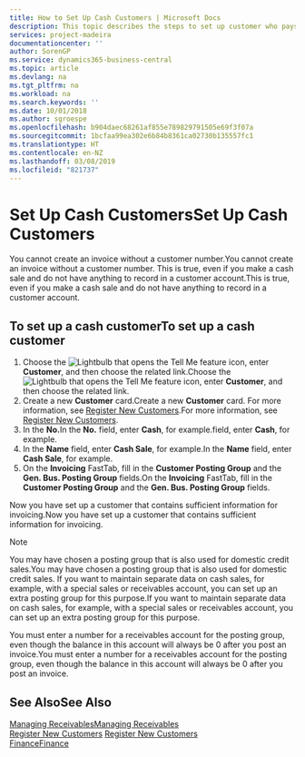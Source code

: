 ```yaml
---
title: How to Set Up Cash Customers | Microsoft Docs
description: This topic describes the steps to set up customer who pays in cash.
services: project-madeira
documentationcenter: ''
author: SorenGP
ms.service: dynamics365-business-central
ms.topic: article
ms.devlang: na
ms.tgt_pltfrm: na
ms.workload: na
ms.search.keywords: ''
ms.date: 10/01/2018
ms.author: sgroespe
ms.openlocfilehash: b904daec68261af855e789829791505e69f3f07a
ms.sourcegitcommit: 1bcfaa99ea302e6b84b8361ca02730b135557fc1
ms.translationtype: HT
ms.contentlocale: en-NZ
ms.lasthandoff: 03/08/2019
ms.locfileid: "821737"
---
```

# <a name="set-up-cash-customers"></a><span data-ttu-id="fde30-103">Set Up Cash Customers</span><span class="sxs-lookup"><span data-stu-id="fde30-103">Set Up Cash Customers</span></span>
<span data-ttu-id="fde30-104">You cannot create an invoice without a customer number.</span><span class="sxs-lookup"><span data-stu-id="fde30-104">You cannot create an invoice without a customer number.</span></span> <span data-ttu-id="fde30-105">This is true, even if you make a cash sale and do not have anything to record in a customer account.</span><span class="sxs-lookup"><span data-stu-id="fde30-105">This is true, even if you make a cash sale and do not have anything to record in a customer account.</span></span>  

## <a name="to-set-up-a-cash-customer"></a><span data-ttu-id="fde30-106">To set up a cash customer</span><span class="sxs-lookup"><span data-stu-id="fde30-106">To set up a cash customer</span></span>  
1.  <span data-ttu-id="fde30-107">Choose the ![Lightbulb that opens the Tell Me feature](media/ui-search/search_small.png "Tell me what you want to do") icon, enter **Customer**, and then choose the related link.</span><span class="sxs-lookup"><span data-stu-id="fde30-107">Choose the ![Lightbulb that opens the Tell Me feature](media/ui-search/search_small.png "Tell me what you want to do") icon, enter **Customer**, and then choose the related link.</span></span>  
2.  <span data-ttu-id="fde30-108">Create a new **Customer** card.</span><span class="sxs-lookup"><span data-stu-id="fde30-108">Create a new **Customer** card.</span></span> <span data-ttu-id="fde30-109">For more information, see [Register New Customers](sales-how-register-new-customers.md).</span><span class="sxs-lookup"><span data-stu-id="fde30-109">For more information, see [Register New Customers](sales-how-register-new-customers.md).</span></span>
3.  <span data-ttu-id="fde30-110">In the **No.**</span><span class="sxs-lookup"><span data-stu-id="fde30-110">In the **No.**</span></span> <span data-ttu-id="fde30-111">field, enter **Cash**, for example.</span><span class="sxs-lookup"><span data-stu-id="fde30-111">field, enter **Cash**, for example.</span></span>  
4.  <span data-ttu-id="fde30-112">In the **Name** field, enter **Cash Sale**, for example.</span><span class="sxs-lookup"><span data-stu-id="fde30-112">In the **Name** field, enter **Cash Sale**, for example.</span></span>  
5.  <span data-ttu-id="fde30-113">On the **Invoicing** FastTab, fill in the **Customer Posting Group** and the **Gen. Bus. Posting Group** fields.</span><span class="sxs-lookup"><span data-stu-id="fde30-113">On the **Invoicing** FastTab, fill in the **Customer Posting Group** and the **Gen. Bus. Posting Group** fields.</span></span>  

 <span data-ttu-id="fde30-114">Now you have set up a customer that contains sufficient information for invoicing.</span><span class="sxs-lookup"><span data-stu-id="fde30-114">Now you have set up a customer that contains sufficient information for invoicing.</span></span>  

> [!NOTE]  
>  <span data-ttu-id="fde30-115">You may have chosen a posting group that is also used for domestic credit sales.</span><span class="sxs-lookup"><span data-stu-id="fde30-115">You may have chosen a posting group that is also used for domestic credit sales.</span></span> <span data-ttu-id="fde30-116">If you want to maintain separate data on cash sales, for example, with a special sales or receivables account, you can set up an extra posting group for this purpose.</span><span class="sxs-lookup"><span data-stu-id="fde30-116">If you want to maintain separate data on cash sales, for example, with a special sales or receivables account, you can set up an extra posting group for this purpose.</span></span>  
>   
>  <span data-ttu-id="fde30-117">You must enter a number for a receivables account for the posting group, even though the balance in this account will always be 0 after you post an invoice.</span><span class="sxs-lookup"><span data-stu-id="fde30-117">You must enter a number for a receivables account for the posting group, even though the balance in this account will always be 0 after you post an invoice.</span></span>  

## <a name="see-also"></a><span data-ttu-id="fde30-118">See Also</span><span class="sxs-lookup"><span data-stu-id="fde30-118">See Also</span></span>
[<span data-ttu-id="fde30-119">Managing Receivables</span><span class="sxs-lookup"><span data-stu-id="fde30-119">Managing Receivables</span></span>](receivables-manage-receivables.md)  
<span data-ttu-id="fde30-120">[Register New Customers](sales-how-register-new-customers.md)  </span><span class="sxs-lookup"><span data-stu-id="fde30-120">[Register New Customers](sales-how-register-new-customers.md)  </span></span>  
[<span data-ttu-id="fde30-121">Finance</span><span class="sxs-lookup"><span data-stu-id="fde30-121">Finance</span></span>](finance.md)  

